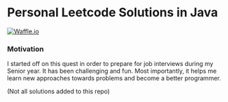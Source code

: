 # Personal Leetcode Solutions in Java
[![Waffle.io](https://img.shields.io/badge/progress-174%20%2F%20490-ff69b4.svg)]()
### Motivation

I started off on this quest in order to prepare for job interviews during my Senior year. It has been challenging and fun. Most importantly, it helps me learn new approaches towards problems and become a better programmer.

(Not all solutions added to this repo)
